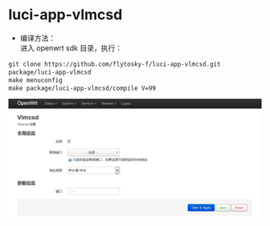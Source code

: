 # luci-app-vlmcsd
- 编译方法：  
进入 openwrt sdk 目录，执行：
```
git clone https://github.com/flytosky-f/luci-app-vlmcsd.git package/luci-app-vlmcsd
make menuconfig
make package/luci-app-vlmcsd/compile V=99
```
![vlmcsd](pic/luci-app-vlmcsd-1.png)

